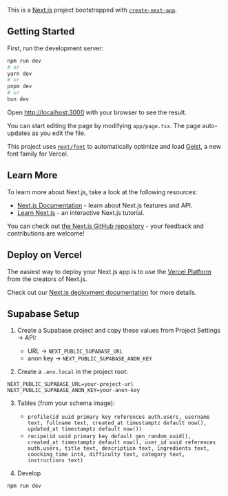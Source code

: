 This is a [Next.js](https://nextjs.org) project bootstrapped with [`create-next-app`](https://nextjs.org/docs/app/api-reference/cli/create-next-app).

## Getting Started

First, run the development server:

```bash
npm run dev
# or
yarn dev
# or
pnpm dev
# or
bun dev
```

Open [http://localhost:3000](http://localhost:3000) with your browser to see the result.

You can start editing the page by modifying `app/page.tsx`. The page auto-updates as you edit the file.

This project uses [`next/font`](https://nextjs.org/docs/app/building-your-application/optimizing/fonts) to automatically optimize and load [Geist](https://vercel.com/font), a new font family for Vercel.

## Learn More

To learn more about Next.js, take a look at the following resources:

- [Next.js Documentation](https://nextjs.org/docs) - learn about Next.js features and API.
- [Learn Next.js](https://nextjs.org/learn) - an interactive Next.js tutorial.

You can check out [the Next.js GitHub repository](https://github.com/vercel/next.js) - your feedback and contributions are welcome!

## Deploy on Vercel

The easiest way to deploy your Next.js app is to use the [Vercel Platform](https://vercel.com/new?utm_medium=default-template&filter=next.js&utm_source=create-next-app&utm_campaign=create-next-app-readme) from the creators of Next.js.

Check out our [Next.js deployment documentation](https://nextjs.org/docs/app/building-your-application/deploying) for more details.

## Supabase Setup

1. Create a Supabase project and copy these values from Project Settings → API:

   - URL → `NEXT_PUBLIC_SUPABASE_URL`
   - anon key → `NEXT_PUBLIC_SUPABASE_ANON_KEY`

2. Create a `.env.local` in the project root:

```
NEXT_PUBLIC_SUPABASE_URL=your-project-url
NEXT_PUBLIC_SUPABASE_ANON_KEY=your-anon-key
```

3. Tables (from your schema image):

   - `profile(id uuid primary key references auth.users, username text, fullname text, created_at timestamptz default now(), updated_at timestamptz default now())`
   - `recipe(id uuid primary key default gen_random_uuid(), created_at timestamptz default now(), user_id uuid references auth.users, title text, description text, ingredients text, coocking_time int4, difficulty text, category text, instructions text)`

4. Develop

```
npm run dev
```
